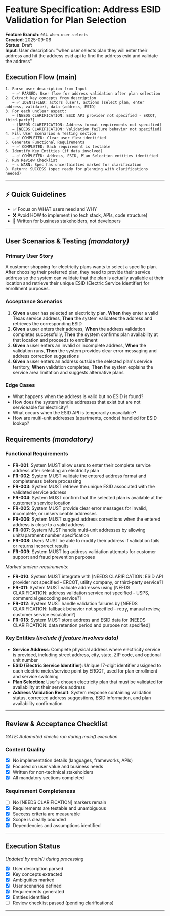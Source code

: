 # Feature Specification: Address ESID Validation for Plan Selection

**Feature Branch**: `004-when-user-selects`  
**Created**: 2025-09-06  
**Status**: Draft  
**Input**: User description: "when user selects plan they will enter their address and hit the address esid api to find the address esid and validate the address"

## Execution Flow (main)
```
1. Parse user description from Input
   → ✅ PARSED: User flow for address validation after plan selection
2. Extract key concepts from description
   → ✅ IDENTIFIED: actors (user), actions (select plan, enter address, validate), data (address, ESID)
3. For each unclear aspect:
   → [NEEDS CLARIFICATION: ESID API provider not specified - ERCOT, third-party?]
   → [NEEDS CLARIFICATION: Address format requirements not specified]
   → [NEEDS CLARIFICATION: Validation failure behavior not specified]
4. Fill User Scenarios & Testing section
   → ✅ COMPLETED: Clear user flow identified
5. Generate Functional Requirements
   → ✅ COMPLETED: Each requirement is testable
6. Identify Key Entities (if data involved)
   → ✅ COMPLETED: Address, ESID, Plan Selection entities identified
7. Run Review Checklist
   → ⚠️ WARN: Spec has uncertainties marked for clarification
8. Return: SUCCESS (spec ready for planning with clarifications needed)
```

---

## ⚡ Quick Guidelines
- ✅ Focus on WHAT users need and WHY
- ❌ Avoid HOW to implement (no tech stack, APIs, code structure)
- 👥 Written for business stakeholders, not developers

---

## User Scenarios & Testing *(mandatory)*

### Primary User Story
A customer shopping for electricity plans wants to select a specific plan. After choosing their preferred plan, they need to provide their service address so the system can validate that the plan is actually available at their location and retrieve their unique ESID (Electric Service Identifier) for enrollment purposes.

### Acceptance Scenarios
1. **Given** a user has selected an electricity plan, **When** they enter a valid Texas service address, **Then** the system validates the address and retrieves the corresponding ESID
2. **Given** a user enters their address, **When** the address validation completes successfully, **Then** the system confirms plan availability at that location and proceeds to enrollment
3. **Given** a user enters an invalid or incomplete address, **When** the validation runs, **Then** the system provides clear error messaging and address correction suggestions
4. **Given** a user enters an address outside the selected plan's service territory, **When** validation completes, **Then** the system explains the service area limitation and suggests alternative plans

### Edge Cases
- What happens when the address is valid but no ESID is found?
- How does the system handle addresses that exist but are not serviceable for electricity?
- What occurs when the ESID API is temporarily unavailable?
- How are multi-unit addresses (apartments, condos) handled for ESID lookup?

## Requirements *(mandatory)*

### Functional Requirements
- **FR-001**: System MUST allow users to enter their complete service address after selecting an electricity plan
- **FR-002**: System MUST validate the entered address format and completeness before processing
- **FR-003**: System MUST retrieve the unique ESID associated with the validated service address
- **FR-004**: System MUST confirm that the selected plan is available at the customer's service location
- **FR-005**: System MUST provide clear error messages for invalid, incomplete, or unserviceable addresses
- **FR-006**: System MUST suggest address corrections when the entered address is close to a valid address
- **FR-007**: System MUST handle multi-unit addresses by allowing unit/apartment number specification
- **FR-008**: Users MUST be able to modify their address if validation fails or returns incorrect results
- **FR-009**: System MUST log address validation attempts for customer support and fraud prevention purposes

*Marked unclear requirements:*
- **FR-010**: System MUST integrate with [NEEDS CLARIFICATION: ESID API provider not specified - ERCOT, utility company, or third-party service?]
- **FR-011**: System MUST validate addresses using [NEEDS CLARIFICATION: address validation service not specified - USPS, commercial geocoding service?]
- **FR-012**: System MUST handle validation failures by [NEEDS CLARIFICATION: fallback behavior not specified - retry, manual review, customer service escalation?]
- **FR-013**: System MUST store address and ESID data for [NEEDS CLARIFICATION: data retention period and purpose not specified]

### Key Entities *(include if feature involves data)*
- **Service Address**: Complete physical address where electricity service is provided, including street address, city, state, ZIP code, and optional unit number
- **ESID (Electric Service Identifier)**: Unique 17-digit identifier assigned to each electric meter/service point by ERCOT, used for plan enrollment and service switching
- **Plan Selection**: User's chosen electricity plan that must be validated for availability at their service address
- **Address Validation Result**: System response containing validation status, corrected address suggestions, ESID information, and plan availability confirmation

---

## Review & Acceptance Checklist
*GATE: Automated checks run during main() execution*

### Content Quality
- [x] No implementation details (languages, frameworks, APIs)
- [x] Focused on user value and business needs
- [x] Written for non-technical stakeholders
- [x] All mandatory sections completed

### Requirement Completeness
- [ ] No [NEEDS CLARIFICATION] markers remain
- [x] Requirements are testable and unambiguous  
- [x] Success criteria are measurable
- [x] Scope is clearly bounded
- [x] Dependencies and assumptions identified

---

## Execution Status
*Updated by main() during processing*

- [x] User description parsed
- [x] Key concepts extracted
- [x] Ambiguities marked
- [x] User scenarios defined
- [x] Requirements generated
- [x] Entities identified
- [ ] Review checklist passed (pending clarifications)

---